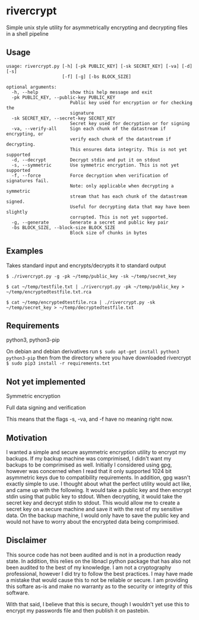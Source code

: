 # rivercrypt
Simple unix style utility for asymmetrically encrypting and decrypting files in a shell pipeline

## Usage
```
usage: rivercrypt.py [-h] [-pk PUBLIC_KEY] [-sk SECRET_KEY] [-va] [-d] [-s]
                     [-f] [-g] [-bs BLOCK_SIZE]

optional arguments:
  -h, --help            show this help message and exit
  -pk PUBLIC_KEY, --public-key PUBLIC_KEY
                        Public key used for encryption or for checking the
                        signature
  -sk SECRET_KEY, --secret-key SECRET_KEY
                        Secret key used for decryption or for signing
  -va, --verify-all     Sign each chunk of the datastream if encrypting, or
                        verify each chunk of the datastream if decrypting.
                        This ensures data integrity. This is not yet supported
  -d, --decrypt         Decrypt stdin and put it on stdout
  -s, --symmetric       Use symmetric encryption. This is not yet supported
  -f, --force           Force decryption when verification of signatures fail.
                        Note: only applicable when decrypting a symmetric
                        stream that has each chunk of the datastream signed.
                        Useful for decrypting data that may have been slightly
                        corrupted. This is not yet supported.
  -g, --generate        Generate a secret and public key pair
  -bs BLOCK_SIZE, --block-size BLOCK_SIZE
                        Block size of chunks in bytes
```
## Examples
Takes standard input and encrypts/decrypts it to standard output

```$ ./rivercrypt.py -g -pk ~/temp/public_key -sk ~/temp/secret_key```

```$ cat ~/temp/testfile.txt | ./rivercrypt.py -pk ~/temp/public_key > ~/temp/encryptedtestfile.txt.rca```

```$ cat ~/temp/encryptedtestfile.rca | ./rivercrypt.py -sk ~/temp/secret_key > ~/temp/decryptedtestfile.txt```

## Requirements
python3, python3-pip

On debian and debian derivatives run 
```$ sudo apt-get install python3 python3-pip```
then from the directory where you have downloaded rivercrypt
```$ sudo pip3 install -r requirements.txt```

## Not yet implemented
Symmetric encryption

Full data signing and verification

This means that the flags -s, -va, and -f have no meaning right now.

## Motivation
I wanted a simple and secure asymmetric encryption utility to encrypt my backups.
If my backup machine was comprimised, I didn't want my backups to be comprimised as well.
Initially I considered using gpg, however was concerned when I read that it only supported 1024 bit asymmetric keys due to compatibility requirements.
In addition, gpg wasn't exactly simple to use.
I thought about what the perfect utility would act like, and came up with the following.
It would take a public key and then encrypt stdin using that public key to stdout.
When decrypting, it would take the secret key and decrypt stdin to stdout.
This would allow me to create a secret key on a secure machine and save it with the rest of my sensitive data.
On the backup machine, I would only have to save the public key and would not have to worry about the encrypted data being comprimised.

## Disclaimer
This source code has not been audited and is not in a production ready state.
In addition, this relies on the libnacl python package that has also not been audited to the best of my knowledge.
I am not a cryptography professional, however I did try to follow the best practices.
I may have made a mistake that would cause this to not be reliable or secure.
I am providing this softare as-is and make no warranty as to the security or integrity of this software.

With that said, I believe that this is secure, though I wouldn't yet use this to encrypt my passwords file and then publish it on pastebin.
